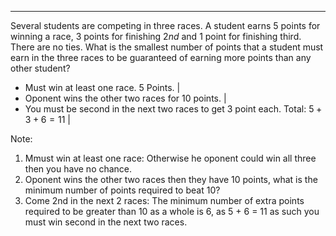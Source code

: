 ---

Several students are competing in three races. A student earns $5$ points for winning a race, $3$ points for finishing $2nd$ and $1$ point for finishing third. There are no ties. What is the smallest number of points that a student must earn in the three races to be guaranteed of earning more points than any other student?

- Must win at least one race. 5 Points. |
- Oponent wins the other two races for 10 points. |
- You must be second in the next two races to get 3 point each. Total: $5 + 3 + 6 = 11$ |

Note:
1. Mmust win at least one race: Otherwise he oponent could win all three then you have no chance.
2. Oponent wins the other two races then they have 10 points, what is the minimum number of points required to beat 10?
3. Come 2nd in the next 2 races: The minimum number of extra points required to be greater than 10 as a whole is 6, as 5 + 6 = 11 as such you must win second in the next two races.
